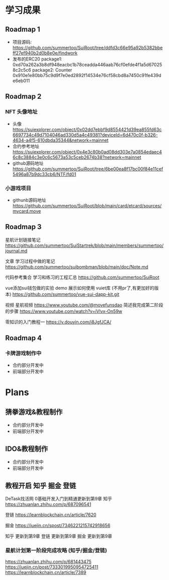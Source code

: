 # 学习成果

## Roadmap  1  
- 项目源码: https://github.com/summertoo/SuiRoot/tree/ddfd3c66e95a92b5382bbeff27ef940b2d0b8e0e/findwork
- 发布的ERC20
package1: 0xd70a262a3b8df948eacbc1b78ceadda446aab76cf0efde4f1a5d670258c2c5c6
package2: Counter 0x910e1e80bb75c9d9f7e0ed2892f14534e76cf58cbd8a7450c91fe439de6eb011

## Roadmap  2  

### NFT 头像地址
* 头像
https://suiexplorer.com/object/0x02dd7ebbf9d8554421d39ea855fd63c6697734c49d7104046ad330d5a4c49381?deviceId=6d470c0f-b326-4634-a4f5-610dbda35344&network=mainnet
* 合约参考地址
https://suiexplorer.com/object/0x4e3c80b0ad08dd303e7a0854edaec46c8c3884c3e0c6c5673a53c5ceb2674b38?network=mainnet
* github源码地址
https://github.com/summertoo/SuiRoot/tree/6be00ea8f17bc00f84e11cef5496a87b9dc33cb6/NTF/fd01

### 小游戏项目
* githunb源码地址
https://github.com/summertoo/SuiRoot/blob/main/card/etcard/sources/mycard.move


## Roadmap  3  

星航计划链接笔记
https://github.com/summertoo/SuiStartrek/blob/main/members/summertoo/journal.md

文章
学习过程中做的笔记
https://github.com/summertoo/suibombman/blob/main/doc/Note.md

代码参考集合
学习和练习的工程汇总
https://github.com/summertoo/SuiRoot

vue添加sui钱包做的实验 demo 展示如何使用 vuiet库 (不用pr了,有更加好的版本)
https://github.com/summertoo/vue-sui-dapp-kit.git

视频
星航视频 https://www.youtube.com/@movefunsdao
简述我完成第二阶段的步骤
https://www.youtube.com/watch?v=iVlvx-On59w

零知识的入门教程一
https://v.douyin.com/i8JgfJCA/

## Roadmap  4  
### 卡牌游戏制作中
* 合约部分开发中
* 前端部分开发中

# Plans
## 猜拳游戏&教程制作
* 合约部分开发中
* 前端部分开发中

## IDO&教程制作
* 合约部分开发中
* 前端部分开发中


## 教程开启 知乎 掘金 登链
DeTask找活网 0基础开发入门到精通更新到第9章
知乎
https://zhuanlan.zhihu.com/p/687096541

登链
https://learnblockchain.cn/article/7620

掘金
https://juejin.cn/spost/7346221215742918656

知乎 更新到第9章
登链 更新到第9章
掘金 更新到第9章


### 星航计划第一阶段完成攻略 (知乎/掘金/登链)
https://zhuanlan.zhihu.com/p/681443475
https://juejin.cn/post/7333019950954725411
https://learnblockchain.cn/article/7389

